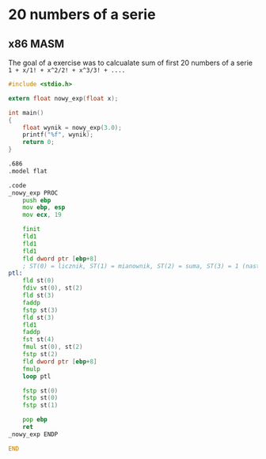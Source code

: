 # 20 numbers of a serie
## x86 MASM

The goal of a exercise was to calcualate sum of first 20 numbers of a serie `1 + x/1! + x^2/2! + x^3/3! + ....`

```c
#include <stdio.h>

extern float nowy_exp(float x);

int main()
{
	float wynik = nowy_exp(3.0);
	printf("%f", wynik);
	return 0;
}
```

```asm
.686
.model flat

.code
_nowy_exp PROC
	push ebp
	mov ebp, esp
	mov ecx, 19

	finit
	fld1
	fld1
	fld1
	fld dword ptr [ebp+8]
	; ST(0) = licznik, ST(1) = mianownik, ST(2) = suma, ST(3) = 1 (nastepna liczba przez jaka trzeba przemnozyc mianownik)
ptl:
	fld st(0)
	fdiv st(0), st(2)
	fld st(3)
	faddp
	fstp st(3)
	fld st(3)
	fld1
	faddp
	fst st(4)
	fmul st(0), st(2)
	fstp st(2)
	fld dword ptr [ebp+8]
	fmulp
	loop ptl

	fstp st(0)
	fstp st(0)
	fstp st(1)

	pop ebp
	ret
_nowy_exp ENDP

END
```
